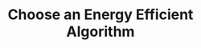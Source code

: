 ---
layout: tactic

title: "Choose an Energy Efficient Algorithm"
tags: machine-learning algorithm-design measured
t-sort: "Awesome Tactic"
t-type: "Architectural Tactic"
categories: green-ml-enabled-systems
t-description: "Different machine learning algorithms have different levels of energy consumption and computational power. For example, the K-nearest neighbor (KNN) algorithm has much lower energy consumption than the ensemble method Random Forest (RF) (Verdecchia et al., 2022). High energy consumption does not necessarily mean that those algorithms perform better or achieve higher accuracy levels than low-energy algorithms."
t-participant: "Data Scientist"
t-artifact: "Algorithm"
t-context: "Machine Learning"
t-feature: "Inference"
t-intent: "Improve energy efficiency by choosing an energy-efficient algorithm that can achieve wanted model outcomes"
t-targetQA: "Energy Efficiency"
t-relatedQA: "Accuracy"
t-measuredimpact: "Choosing suitable, energy efficient algorithms that achieve wanted outcomes can reduce the energy consumption of ML models (Kaack et al., 2022)"
t-source: "R. Verdecchia, L. Cruz, J. Sallou, M. Lin, J. Wickenden, and E. Hotellier, Data-Centric Green AI An Exploratory Empirical Study, in 2022 International Conference on ICT for Sustainability (ICT4S), Plovdiv, Bulgaria: IEEE, Jun. 2022, pp. 35–45. [DOI](https://doi.org/10.1109/ICT4S55073.2022.00015); Lynn H Kaack, Priya L Donti, Emma Strubell, George Kamiya, Felix Creutzig, and David Rolnick. 2022. Aligning Artificial Intelligence with Climate Change Mitigation. Nature Climate Change 12, 6 (2022), 518–527 [DOI](https://doi.org/10.1038/s41558-022-01377-7)"
t-source-doi: 
t-diagram: "choose-an-energy-efficient-algorithm.png"
---
